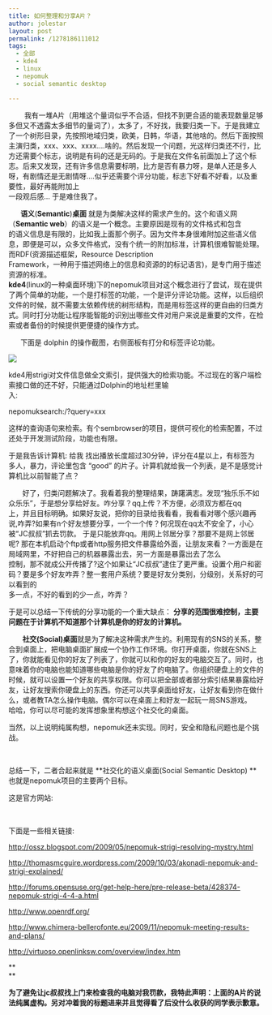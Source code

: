 ```yaml
---
title: 如何整理和分享A片？
author: jolestar
layout: post
permalink: /1278186111012
tags:
  - 全部
  - kde4
  - linux
  - nepomuk
  - social semantic desktop

---
```

 

        我有一堆A片（用堆这个量词似乎不合适，但找不到更合适的能表现数量足够多但又不透露太多细节的量词了），太多了，不好找，我要归类一下。于是我建立了一个树形目录，先按照地域归类，欧美，日韩，华语，其他啥的。然后下面按照主演归类，xxx、xxx、xxxx….啥的。然后发现一个问题，光这样归类还不行，比方还需要个标志，说明是有码的还是无码的。于是我在文件名前面加上了这个标志。后来又发现，还有许多信息需要标明，比方是否有暴力呀，是单人还是多人呀，有剧情还是无剧情呀….似乎还需要个评分功能，标志下好看不好看，以及重要性，最好再能附加上  
一段观后感… 于是难住我了。

<!--more-->

      **语义**(**Semantic**)**桌面** 就是为类解决这样的需求产生的。这个和语义网（**Semantic web**）的语义是一个概念。主要原因是现有的文件格式和包含  
的语义信息是有限的，比如我上面那个例子。因为文件本身很难附加这些语义信息，即便是可以，众多文件格式，没有个统一的附加标准，计算机很难智能处理。而RDF(资源描述框架，Resource Description  
Framework，一种用于描述网络上的信息和资源的的标记语言)，是专门用于描述资源的标准。  
**kde4**(linux的一种桌面环境)下的nepomuk项目对这个概念进行了尝试，现在提供了两个简单的功能，一个是打标签的功能，一个是评分评论功能。这样，以后组织文件的时候，就不需要太依赖传统的树形结构，而是用标签这样的更自由的归类方式。同时打分功能让程序能智能的识别出哪些文件对用户来说是重要的文件，在检索或者备份的时候提供更便捷的操作方式。

      下面是 dolphin 的操作截图，右侧面板有打分和标签评论功能。

![][1]

 [1]: /images/desktop/kde4..4.2-nepomuk.png

kde4用strigi对文件信息做全文索引，提供强大的检索功能。不过现在的客户端检索接口做的还不好，只能通过Dolphin的地址栏里输  
入:

nepomuksearch:/?query=xxx 

这样的查询语句来检索。有个sembrowser的项目，提供可视化的检索配置，不过还处于开发测试阶段，功能也有限。

于是我告诉计算机: 给我 找出播放长度超过30分钟，评分在4星以上，有标签为 多人，暴力，评论里包含 “good” 的片子。计算机就给我一个列表，是不是感觉计算机比以前智能了点？

       好了，归类问题解决了。我看着我的整理结果，踌躇满志。发现“独乐乐不如众乐乐”，于是想分享给好友。咋分享？qq上传？不方便，必须双方都在qq  
上，并且目标明确。如果好友说，把你的目录给我看看，我看看对哪个感兴趣再说,咋弄?如果有n个好友想要分享，一个一个传？何况现在qq太不安全了，小心被“JC叔叔”抓去罚款。 于是只能放弃qq。用网上邻居分享？那要不是网上邻居呢? 那在本机启动个ftp或者http服务把文件暴露给外面，让朋友来看？一方面是在局域网里，不好把自己的机器暴露出去，另一方面是暴露出去了怎么  
控制，那不就成公开传播了?这个如果让“JC叔叔”逮住了更严重。设置个用户和密码？要是多个好友咋弄？整一套用户系统？要是好友分类别，分级别，关系好的可以看到的  
多一点，不好的看到的少一点，咋弄？

于是可以总结一下传统的分享功能的一个重大缺点： **分享的范围很难控制，主要问题在于计算机不知道那个计算机是你的好友的计算机。**

       **社交(****Social****)桌面**就是为了解决这种需求产生的。利用现有的SNS的关系，整合到桌面上，把电脑桌面扩展成一个协作工作环境。你打开桌面，你就在SNS上了，你就能看见你的好友了列表了，你就可以和你的好友的电脑交互了。同时，也意味着你的电脑也能知道哪些电脑是你的好友了的电脑了。你组织硬盘上的文件的时候，就可以设置一个好友的共享权限。你可以把全部或者部分索引结果暴露给好友，让好友搜索你硬盘上的东西。你还可以共享桌面给好友，让好友看到你在做什么，或者教TA怎么操作电脑。偶尔可以在桌面上和好友一起玩一局SNS游戏。  
哈哈，你可以尽可能的发挥想象里构想这个社交化的桌面。

当然，以上说明纯属构想，nepomuk还未实现。同时，安全和隐私问题也是个挑战。

 

总结一下，二者合起来就是 **社交化的语义桌面(Social Semantic Desktop) **也就是nepomuk项目的主要两个目标。

这是官方网站:  

 

下面是一些相关链接:

http://ossz.blogspot.com/2009/05/nepomuk-strigi-resolving-mystry.html

http://thomasmcguire.wordpress.com/2009/10/03/akonadi-nepomuk-and-strigi-explained/

http://forums.opensuse.org/get-help-here/pre-release-beta/428374-nepomuk-strigi-4-4-a.html

http://www.openrdf.org/

http://www.chimera-bellerofonte.eu/2009/11/nepomuk-meeting-results-and-plans/

http://virtuoso.openlinksw.com/overview/index.htm

**  
**

**为了避免让jc叔叔找上门来检查我的电脑对我罚款，我特此声明：上面的A片的说法纯属虚构。另对冲着我的标题进来并且觉得看了后没什么收获的同学表示歉意。**
